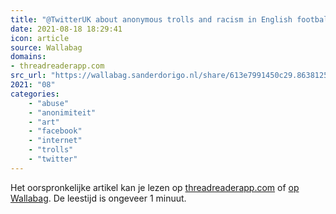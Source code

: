 ```yaml
---
title: "@TwitterUK about anonymous trolls and racism in English football"
date: 2021-08-18 18:29:41
icon: article
source: Wallabag
domains:
- threadreaderapp.com
src_url: "https://wallabag.sanderdorigo.nl/share/613e7991450c29.86381258"
2021: "08"
categories:
    - "abuse"
    - "anonimiteit"
    - "art"
    - "facebook"
    - "internet"
    - "trolls"
    - "twitter"
---
```

Het oorspronkelijke artikel kan je lezen op [threadreaderapp.com](https://threadreaderapp.com/thread/1425035343708016641.html) of [op Wallabag](https://wallabag.sanderdorigo.nl/share/613e7991450c29.86381258). De leestijd is ongeveer 1 minuut.
